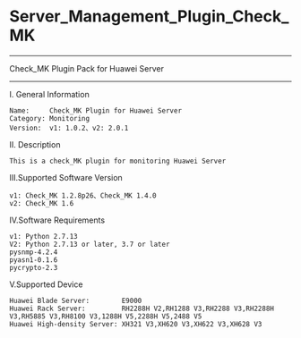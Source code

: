 # Server_Management_Plugin_Check_MK

****************************************************************************
Check_MK Plugin Pack for Huawei Server
****************************************************************************

I. General Information

    Name:     Check_MK Plugin for Huawei Server
    Category: Monitoring
    Version:  v1: 1.0.2、v2: 2.0.1

II. Description

    This is a check_MK plugin for monitoring Huawei Server 

III.Supported Software Version

    v1: Check_MK 1.2.8p26、Check_MK 1.4.0
	v2: Check_MK 1.6
    
IV.Software Requirements

    v1: Python 2.7.13 
    V2: Python 2.7.13 or later, 3.7 or later   
    pysnmp-4.2.4  
    pyasn1-0.1.6    
    pycrypto-2.3
    
    
V.Supported Device

    Huawei Blade Server:        E9000
    Huawei Rack Server:         RH2288H V2,RH1288 V3,RH2288 V3,RH2288H V3,RH5885 V3,RH8100 V3,1288H V5,2288H V5,2488 V5    
    Huawei High-density Server: XH321 V3,XH620 V3,XH622 V3,XH628 V3

